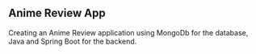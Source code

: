 ## Anime Review App 

Creating an Anime Review application using MongoDb for the database, Java and Spring Boot for the backend.